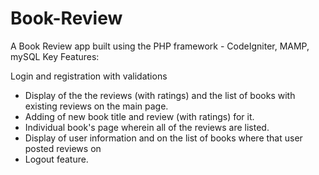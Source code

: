 # Book-Review
A Book Review app built using the PHP framework - CodeIgniter, MAMP, mySQL
Key Features:

Login and registration with validations
- Display of the the reviews (with ratings) and the list of books with existing reviews on the main page.
- Adding of new book title and review (with ratings) for it.
- Individual book's page wherein all of the reviews are listed.
- Display of user information and on the list of books where that user posted reviews on
- Logout feature.
